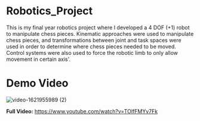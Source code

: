 # Robotics_Project
This is my final year robotics project where I developed a 4 DOF (+1) robot to manipulate chess pieces. Kinematic approaches were used to manipulate chess pieces, and transformations between joint and task spaces were used in order to determine where chess pieces needed to be moved. Control systems were also used to force the robotic limb to only allow movement in certain axis'. 

# Demo Video 

![video-1621955989 (2)](https://user-images.githubusercontent.com/69072732/212536429-951d79f1-160d-4d2a-b064-d32f92acff2f.gif)

**Full Video:** https://www.youtube.com/watch?v=TOlfFMYv7Fk
